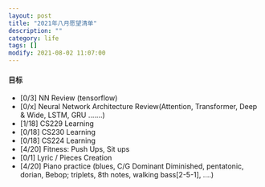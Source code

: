 ```yaml
---
layout: post
title: "2021年八月愿望清单"
description: ""
category: life
tags: []
modify: 2021-08-02 11:07:00
---
```



#### 目标

+ [0/3] NN Review (tensorflow)
+ [0/x] Neural Network Architecture Review(Attention, Transformer, Deep & Wide, LSTM, GRU .......)
+ [1/18] CS229 Learning
+ [0/18] CS230 Learning
+ [0/18] CS224 Learning
+ [4/20] Fitness: Push Ups, Sit ups
+ [0/1] Lyric / Pieces Creation
+ [4/20] Piano practice (blues, C/G Dominant Diminished, pentatonic, dorian, Bebop; triplets, 8th
 notes, walking bass[2-5-1], ....)
